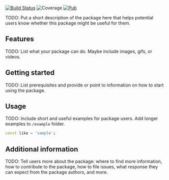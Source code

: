 <!--
This README describes the package. If you publish this package to pub.dev,
this README's contents appear on the landing page for your package.

For information about how to write a good package README, see the guide for
[writing package pages](https://dart.dev/guides/libraries/writing-package-pages).

For general information about developing packages, see the Dart guide for
[creating packages](https://dart.dev/guides/libraries/create-library-packages)
and the Flutter guide for
[developing packages and plugins](https://flutter.dev/developing-packages).
-->


[![Build Status](https://github.com/relaystr/dart_ndk/workflows/tests/badge.svg)](https://github.com/relaystr/dart_ndk/actions?query=workflow%3A"tests"+branch%3Amaster)
![Coverage](https://raw.githubusercontent.com/relaystr/dart_ndk/master/coverage_badge.png?sanitize=true)
[![Pub](https://img.shields.io/pub/v/dart_ndk.svg)](https://pub.dev/packages/dart_ndk)

TODO: Put a short description of the package here that helps potential users
know whether this package might be useful for them.

## Features

TODO: List what your package can do. Maybe include images, gifs, or videos.

## Getting started

TODO: List prerequisites and provide or point to information on how to
start using the package.

## Usage

TODO: Include short and useful examples for package users. Add longer examples
to `/example` folder.

```dart
const like = 'sample';
```

## Additional information

TODO: Tell users more about the package: where to find more information, how to
contribute to the package, how to file issues, what response they can expect
from the package authors, and more.
